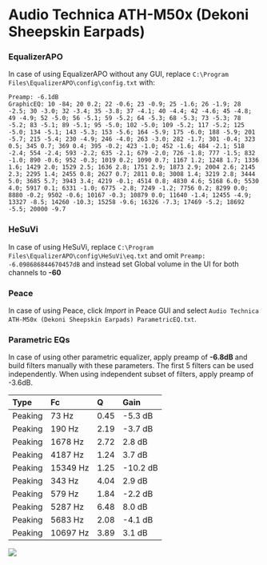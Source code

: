 # Audio Technica ATH-M50x (Dekoni Sheepskin Earpads)

### EqualizerAPO
In case of using EqualizerAPO without any GUI, replace `C:\Program Files\EqualizerAPO\config\config.txt`
with:
```
Preamp: -6.1dB
GraphicEQ: 10 -84; 20 0.2; 22 -0.6; 23 -0.9; 25 -1.6; 26 -1.9; 28 -2.5; 30 -3.0; 32 -3.4; 35 -3.8; 37 -4.1; 40 -4.4; 42 -4.6; 45 -4.8; 49 -4.9; 52 -5.0; 56 -5.1; 59 -5.2; 64 -5.3; 68 -5.3; 73 -5.3; 78 -5.2; 83 -5.1; 89 -5.1; 95 -5.0; 102 -5.0; 109 -5.2; 117 -5.2; 125 -5.0; 134 -5.1; 143 -5.3; 153 -5.6; 164 -5.9; 175 -6.0; 188 -5.9; 201 -5.7; 215 -5.4; 230 -4.9; 246 -4.0; 263 -3.0; 282 -1.7; 301 -0.4; 323 0.5; 345 0.7; 369 0.4; 395 -0.2; 423 -1.0; 452 -1.6; 484 -2.1; 518 -2.4; 554 -2.4; 593 -2.2; 635 -2.1; 679 -2.0; 726 -1.8; 777 -1.5; 832 -1.0; 890 -0.6; 952 -0.3; 1019 0.2; 1090 0.7; 1167 1.2; 1248 1.7; 1336 1.6; 1429 2.0; 1529 2.5; 1636 2.8; 1751 2.9; 1873 2.9; 2004 2.6; 2145 2.3; 2295 1.4; 2455 0.8; 2627 0.7; 2811 0.8; 3008 1.4; 3219 2.8; 3444 5.0; 3685 5.7; 3943 3.4; 4219 -0.1; 4514 0.8; 4830 4.6; 5168 6.0; 5530 4.0; 5917 0.1; 6331 -1.0; 6775 -2.8; 7249 -1.2; 7756 0.2; 8299 0.0; 8880 -0.2; 9502 -0.6; 10167 -0.3; 10879 0.0; 11640 -1.4; 12455 -4.9; 13327 -8.5; 14260 -10.3; 15258 -9.6; 16326 -7.3; 17469 -5.2; 18692 -5.5; 20000 -9.7
```

### HeSuVi
In case of using HeSuVi, replace `C:\Program Files\EqualizerAPO\config\HeSuVi\eq.txt` and omit `Preamp:
-6.098686844670457dB` and instead set Global volume in the UI for both channels to **-60**

### Peace
In case of using Peace, click *Import* in Peace GUI and select `Audio Technica ATH-M50x (Dekoni Sheepskin Earpads) ParametricEQ.txt`.

### Parametric EQs
In case of using other parametric equalizer, apply preamp of **-6.8dB** and build filters manually
with these parameters. The first 5 filters can be used independently.
When using independent subset of filters, apply preamp of -3.6dB.

| Type    | Fc       |    Q | Gain     |
|:--------|:---------|:-----|:---------|
| Peaking | 73 Hz    | 0.45 | -5.3 dB  |
| Peaking | 190 Hz   | 2.19 | -3.7 dB  |
| Peaking | 1678 Hz  | 2.72 | 2.8 dB   |
| Peaking | 4187 Hz  | 1.24 | 3.7 dB   |
| Peaking | 15349 Hz | 1.25 | -10.2 dB |
| Peaking | 343 Hz   | 4.04 | 2.9 dB   |
| Peaking | 579 Hz   | 1.84 | -2.2 dB  |
| Peaking | 5287 Hz  | 6.48 | 8.0 dB   |
| Peaking | 5683 Hz  | 2.08 | -4.1 dB  |
| Peaking | 10697 Hz | 3.89 | 3.1 dB   |

![](https://raw.githubusercontent.com/jaakkopasanen/AutoEq/master/results/oratory1990/harman_over-ear_2018/Audio%20Technica%20ATH-M50x%20(Dekoni%20Sheepskin%20Earpads)/Audio%20Technica%20ATH-M50x%20(Dekoni%20Sheepskin%20Earpads).png)